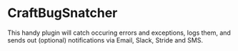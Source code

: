 # CraftBugSnatcher
This handy plugin will catch occuring errors and exceptions, logs them, and sends out (optional) notifications via Email, Slack, Stride and SMS.
